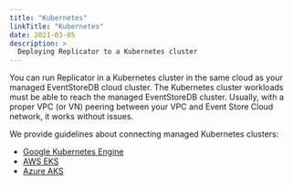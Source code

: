 ```yaml
---
title: "Kubernetes"
linkTitle: "Kubernetes"
date: 2021-03-05
description: >
  Deploying Replicator to a Kubernetes cluster
---
```


You can run Replicator in a Kubernetes cluster in the same cloud as your managed EventStoreDB cloud cluster. The Kubernetes cluster workloads must be able to reach the managed EventStoreDB cluster. Usually, with a proper VPC (or VN) peering between your VPC and Event Store Cloud network, it works without issues.

We provide guidelines about connecting managed Kubernetes clusters:
- [Google Kubernetes Engine](https://developers.eventstore.com/cloud/use/kubernetes/gke.html)
- [AWS EKS](https://developers.eventstore.com/cloud/use/kubernetes/eks.html)
- [Azure AKS](https://developers.eventstore.com/cloud/use/kubernetes/aks.html)
